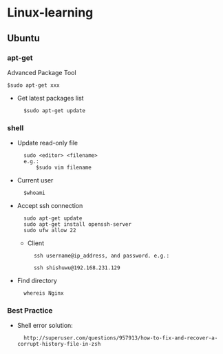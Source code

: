 # Linux-learning

## Ubuntu
### apt-get
Advanced Package Tool
	
    $sudo apt-get xxx


* Get latest packages list
		
        $sudo apt-get update

### shell
* Update read-only file
		
		sudo <editor> <filename>
		e.g.:
			$sudo vim filename
* Current user
		
		$whoami

* Accept ssh connection

		sudo apt-get update
		sudo apt-get install openssh-server
		sudo ufw allow 22


 	- Client

			ssh username@ip_address, and password. e.g.:
			
			ssh shishuwu@192.168.231.129

* Find directory			
	
		whereis Nginx

### Best Practice
* Shell error solution:
   
		http://superuser.com/questions/957913/how-to-fix-and-recover-a-corrupt-history-file-in-zsh


